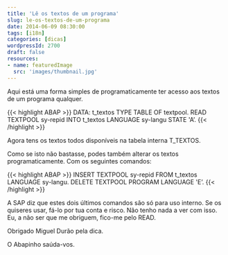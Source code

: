```yaml
---
title: 'Lê os textos de um programa'
slug: le-os-textos-de-um-programa
date: 2014-06-09 08:30:00
tags: [i18n]
categories: [dicas]
wordpressId: 2700
draft: false
resources:
- name: featuredImage
  src: 'images/thumbnail.jpg'
---
```

Aqui está uma forma simples de programaticamente ter acesso aos textos de um programa qualquer.


{{< highlight ABAP >}}
DATA: t_textos TYPE TABLE OF textpool.
READ TEXTPOOL sy-repid INTO t_textos
  LANGUAGE sy-langu STATE 'A’.
{{< /highlight >}}

Agora tens os textos todos disponíveis na tabela interna T_TEXTOS.

Como se isto não bastasse, podes também alterar os textos programaticamente. Com os seguintes comandos:


{{< highlight ABAP >}}
INSERT TEXTPOOL sy-repid FROM t_textos LANGUAGE sy-langu.
DELETE TEXTPOOL PROGRAM LANGUAGE 'E’.
{{< /highlight >}}

A SAP diz que estes dois últimos comandos são só para uso interno. Se os quiseres usar, fá-lo por tua conta e risco. Não tenho nada a ver com isso. Eu, a não ser que me obriguem, fico-me pelo READ.

Obrigado Miguel Durão pela dica.

O Abapinho saúda-vos.
